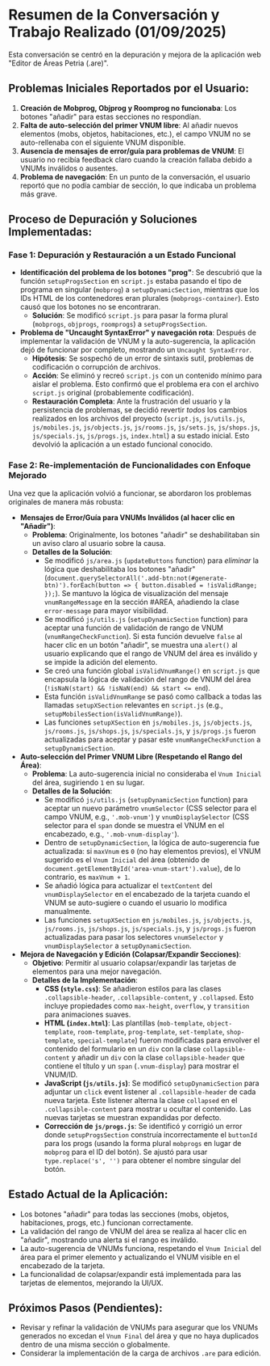 # Resumen de la Conversación y Trabajo Realizado (01/09/2025)

Esta conversación se centró en la depuración y mejora de la aplicación web "Editor de Áreas Petria (.are)".

## Problemas Iniciales Reportados por el Usuario:

1.  **Creación de Mobprog, Objprog y Roomprog no funcionaba**: Los botones "añadir" para estas secciones no respondían.
2.  **Falta de auto-selección del primer VNUM libre**: Al añadir nuevos elementos (mobs, objetos, habitaciones, etc.), el campo VNUM no se auto-rellenaba con el siguiente VNUM disponible.
3.  **Ausencia de mensajes de error/guía para problemas de VNUM**: El usuario no recibía feedback claro cuando la creación fallaba debido a VNUMs inválidos o ausentes.
4.  **Problema de navegación**: En un punto de la conversación, el usuario reportó que no podía cambiar de sección, lo que indicaba un problema más grave.

## Proceso de Depuración y Soluciones Implementadas:

### Fase 1: Depuración y Restauración a un Estado Funcional

*   **Identificación del problema de los botones "prog"**: Se descubrió que la función `setupProgsSection` en `script.js` estaba pasando el tipo de programa en singular (`mobprog`) a `setupDynamicSection`, mientras que los IDs HTML de los contenedores eran plurales (`mobprogs-container`). Esto causó que los botones no se encontraran.
    *   **Solución**: Se modificó `script.js` para pasar la forma plural (`mobprogs`, `objprogs`, `roomprogs`) a `setupProgsSection`.
*   **Problema de "Uncaught SyntaxError" y navegación rota**: Después de implementar la validación de VNUM y la auto-sugerencia, la aplicación dejó de funcionar por completo, mostrando un `Uncaught SyntaxError`.
    *   **Hipótesis**: Se sospechó de un error de sintaxis sutil, problemas de codificación o corrupción de archivos.
    *   **Acción**: Se eliminó y recreó `script.js` con un contenido mínimo para aislar el problema. Esto confirmó que el problema era con el archivo `script.js` original (probablemente codificación).
    *   **Restauración Completa**: Ante la frustración del usuario y la persistencia de problemas, se decidió revertir *todos* los cambios realizados en los archivos del proyecto (`script.js`, `js/utils.js`, `js/mobiles.js`, `js/objects.js`, `js/rooms.js`, `js/sets.js`, `js/shops.js`, `js/specials.js`, `js/progs.js`, `index.html`) a su estado inicial. Esto devolvió la aplicación a un estado funcional conocido.

### Fase 2: Re-implementación de Funcionalidades con Enfoque Mejorado

Una vez que la aplicación volvió a funcionar, se abordaron los problemas originales de manera más robusta:

*   **Mensajes de Error/Guía para VNUMs Inválidos (al hacer clic en "Añadir")**:
    *   **Problema**: Originalmente, los botones "añadir" se deshabilitaban sin un aviso claro al usuario sobre la causa.
    *   **Detalles de la Solución**:
        *   Se modificó `js/area.js` (`updateButtons` function) para *eliminar* la lógica que deshabilitaba los botones "añadir" (`document.querySelectorAll('.add-btn:not(#generate-btn)').forEach(button => { button.disabled = !isValidRange; });`). Se mantuvo la lógica de visualización del mensaje `vnumRangeMessage` en la sección #AREA, añadiendo la clase `error-message` para mayor visibilidad.
        *   Se modificó `js/utils.js` (`setupDynamicSection` function) para aceptar una función de validación de rango de VNUM (`vnumRangeCheckFunction`). Si esta función devuelve `false` al hacer clic en un botón "añadir", se muestra una `alert()` al usuario explicando que el rango de VNUM del área es inválido y se impide la adición del elemento.
        *   Se creó una función global `isValidVnumRange()` en `script.js` que encapsula la lógica de validación del rango de VNUM del área (`!isNaN(start) && !isNaN(end) && start <= end`).
        *   Esta función `isValidVnumRange` se pasó como callback a todas las llamadas `setupXSection` relevantes en `script.js` (e.g., `setupMobilesSection(isValidVnumRange)`).
        *   Las funciones `setupXSection` en `js/mobiles.js`, `js/objects.js`, `js/rooms.js`, `js/shops.js`, `js/specials.js`, y `js/progs.js` fueron actualizadas para aceptar y pasar este `vnumRangeCheckFunction` a `setupDynamicSection`.
*   **Auto-selección del Primer VNUM Libre (Respetando el Rango del Área)**:
    *   **Problema**: La auto-sugerencia inicial no consideraba el `Vnum Inicial` del área, sugiriendo `1` en su lugar.
    *   **Detalles de la Solución**: 
        *   Se modificó `js/utils.js` (`setupDynamicSection` function) para aceptar un nuevo parámetro `vnumSelector` (CSS selector para el campo VNUM, e.g., `'.mob-vnum'`) y `vnumDisplaySelector` (CSS selector para el `span` donde se muestra el VNUM en el encabezado, e.g., `'.mob-vnum-display'`).
        *   Dentro de `setupDynamicSection`, la lógica de auto-sugerencia fue actualizada: si `maxVnum` es `0` (no hay elementos previos), el VNUM sugerido es el `Vnum Inicial` del área (obtenido de `document.getElementById('area-vnum-start').value`), de lo contrario, es `maxVnum + 1`.
        *   Se añadió lógica para actualizar el `textContent` del `vnumDisplaySelector` en el encabezado de la tarjeta cuando el VNUM se auto-sugiere o cuando el usuario lo modifica manualmente.
        *   Las funciones `setupXSection` en `js/mobiles.js`, `js/objects.js`, `js/rooms.js`, `js/shops.js`, `js/specials.js`, y `js/progs.js` fueron actualizadas para pasar los selectores `vnumSelector` y `vnumDisplaySelector` a `setupDynamicSection`.
*   **Mejora de Navegación y Edición (Colapsar/Expandir Secciones)**:
    *   **Objetivo**: Permitir al usuario colapsar/expandir las tarjetas de elementos para una mejor navegación.
    *   **Detalles de la Implementación**:
        *   **CSS (`style.css`)**: Se añadieron estilos para las clases `.collapsible-header`, `.collapsible-content`, y `.collapsed`. Esto incluye propiedades como `max-height`, `overflow`, y `transition` para animaciones suaves.
        *   **HTML (`index.html`)**: Las plantillas (`mob-template`, `object-template`, `room-template`, `prog-template`, `set-template`, `shop-template`, `special-template`) fueron modificadas para envolver el contenido del formulario en un `div` con la clase `collapsible-content` y añadir un `div` con la clase `collapsible-header` que contiene el título y un `span` (`.vnum-display`) para mostrar el VNUM/ID.
        *   **JavaScript (`js/utils.js`)**: Se modificó `setupDynamicSection` para adjuntar un `click` event listener al `.collapsible-header` de cada nueva tarjeta. Este listener alterna la clase `collapsed` en el `.collapsible-content` para mostrar u ocultar el contenido. Las nuevas tarjetas se muestran expandidas por defecto.
        *   **Corrección de `js/progs.js`**: Se identificó y corrigió un error donde `setupProgsSection` construía incorrectamente el `buttonId` para los progs (usando la forma plural `mobprogs` en lugar de `mobprog` para el ID del botón). Se ajustó para usar `type.replace('s', '')` para obtener el nombre singular del botón.

## Estado Actual de la Aplicación:

*   Los botones "añadir" para todas las secciones (mobs, objetos, habitaciones, progs, etc.) funcionan correctamente.
*   La validación del rango de VNUM del área se realiza al hacer clic en "añadir", mostrando una alerta si el rango es inválido.
*   La auto-sugerencia de VNUMs funciona, respetando el `Vnum Inicial` del área para el primer elemento y actualizando el VNUM visible en el encabezado de la tarjeta.
*   La funcionalidad de colapsar/expandir está implementada para las tarjetas de elementos, mejorando la UI/UX.

## Próximos Pasos (Pendientes):

*   Revisar y refinar la validación de VNUMs para asegurar que los VNUMs generados no excedan el `Vnum Final` del área y que no haya duplicados dentro de una misma sección o globalmente.
*   Considerar la implementación de la carga de archivos `.are` para edición.
